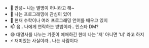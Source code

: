 - 👋 안녕~ 나는 별명이 허니라고 해~
- 👀 나는 프로그래밍에 관심이 있어
- 🌱 현재 수학이나 여러 프로그래밍 언어를 배우고 있지
- 📫 음.. 나에게 연락하는 방법이라.. 인스타 DM?
- 😄 대명사를 나누는 기준이 예매하긴 한데 나는 '저' 아니면 '너' 라고 하지
- ⚡ 재미있는 사실이라.. 나는 사람이다

<!---
MiruHeon/MiruHeon is a ✨ special ✨ repository because its `README.md` (this file) appears on your GitHub profile.
You can click the Preview link to take a look at your changes.
--->

